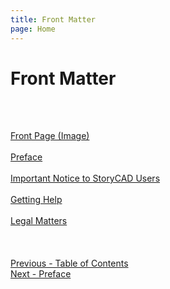 ```yaml
---
title: Front Matter
page: Home
---
```

# Front Matter #
 <br/>
 <br/>

[Front Page (Image)](Front_Page_(Image).md) <br/><br/>
[Preface](Preface.md) <br/><br/>
[Important Notice to StoryCAD Users](Important_Notice_to_StoryCAD_Users.md) <br/><br/>
[Getting Help](Getting_Help.md) <br/><br/>
[Legal Matters](Legal_Matters.md) <br/><br/>
 <br/>
 <br/>
[Previous - Table of Contents](index.md) <br/>
[Next - Preface](Preface.md) <br/>
